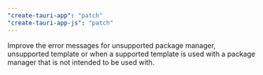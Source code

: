 ```yaml
---
"create-tauri-app": "patch"
"create-tauri-app-js": "patch"
---
```


Improve the error messages for  unsupported package manager, unsupported template or when a supported template is used with a package manager that is not intended to be used with.

